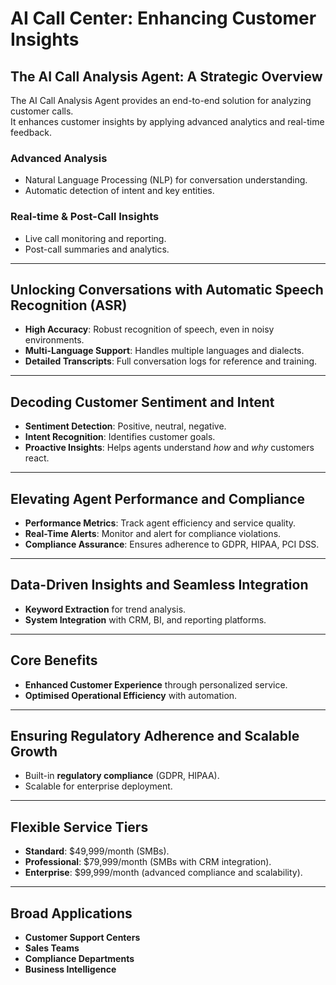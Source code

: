 # AI Call Center: Enhancing Customer Insights

## The AI Call Analysis Agent: A Strategic Overview
The AI Call Analysis Agent provides an end-to-end solution for analyzing customer calls.  
It enhances customer insights by applying advanced analytics and real-time feedback.

### Advanced Analysis
- Natural Language Processing (NLP) for conversation understanding.
- Automatic detection of intent and key entities.

### Real-time & Post-Call Insights
- Live call monitoring and reporting.
- Post-call summaries and analytics.

---

## Unlocking Conversations with Automatic Speech Recognition (ASR)
- **High Accuracy**: Robust recognition of speech, even in noisy environments.
- **Multi-Language Support**: Handles multiple languages and dialects.
- **Detailed Transcripts**: Full conversation logs for reference and training.

---

## Decoding Customer Sentiment and Intent
- **Sentiment Detection**: Positive, neutral, negative.
- **Intent Recognition**: Identifies customer goals.
- **Proactive Insights**: Helps agents understand *how* and *why* customers react.

---

## Elevating Agent Performance and Compliance
- **Performance Metrics**: Track agent efficiency and service quality.
- **Real-Time Alerts**: Monitor and alert for compliance violations.
- **Compliance Assurance**: Ensures adherence to GDPR, HIPAA, PCI DSS.

---

## Data-Driven Insights and Seamless Integration
- **Keyword Extraction** for trend analysis.
- **System Integration** with CRM, BI, and reporting platforms.

---

## Core Benefits
- **Enhanced Customer Experience** through personalized service.
- **Optimised Operational Efficiency** with automation.

---

## Ensuring Regulatory Adherence and Scalable Growth
- Built-in **regulatory compliance** (GDPR, HIPAA).
- Scalable for enterprise deployment.

---

## Flexible Service Tiers
- **Standard**: $49,999/month (SMBs).
- **Professional**: $79,999/month (SMBs with CRM integration).
- **Enterprise**: $99,999/month (advanced compliance and scalability).

---

## Broad Applications
- **Customer Support Centers**
- **Sales Teams**
- **Compliance Departments**
- **Business Intelligence**
